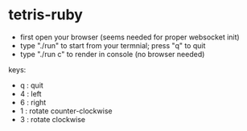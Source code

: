 # tetris-ruby

- first open your browser (seems needed for proper websocket init)
- type "./run" to start from your termnial; press "q" to quit
- type "./run c" to render in console (no browser needed)

keys:
- q : quit
- 4 : left
- 6 : right
- 1 : rotate counter-clockwise
- 3 : rotate clockwise